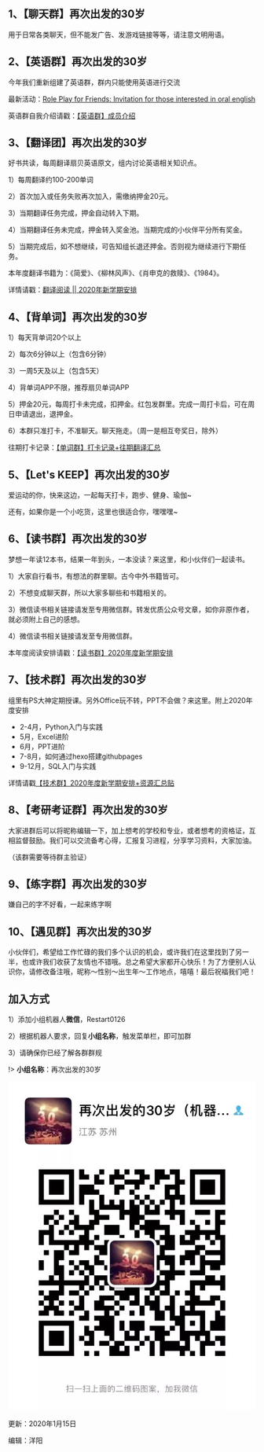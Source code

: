 ## 1、【聊天群】再次出发的30岁

用于日常各类聊天，但不能发广告、发游戏链接等等，请注意文明用语。





## 2、【英语群】再次出发的30岁

今年我们重新组建了英语群，群内只能使用英语进行交流

最新活动：[Role Play for Friends: Invitation for those interested in oral english](https://www.shanbay.com/team/thread/44584/3194500/) 

英语群自我介绍请戳：[【英语群】成员介绍](http://mp.weixin.qq.com/s?__biz=MzI5OTI4MzEwMQ==&mid=2247484992&idx=2&sn=4d6109dd887c9aab38080846f380438d&chksm=ec99a1b2dbee28a46e2d6da87c037dd5cbe32a12b4c1a5da057f20cdb23f9eec273d57595e58&scene=21#wechat_redirect)



## 3、【翻译团】再次出发的30岁

好书共读，每周翻译扇贝英语原文，组内讨论英语相关知识点。

1）每周翻译约100-200单词

2）首次加入或任务失败再次加入，需缴纳押金20元。

3）当期翻译任务完成，押金自动转入下期。

4）当期翻译任务未完成，押金转入奖金池。当期完成的小伙伴平分所有奖金。

5）当期完成后，如不想继续，可告知组长退还押金。否则视为继续进行下期任务。

本年度翻译书籍为：《简爱》、《柳林风声》、《肖申克的救赎》、《1984》。

详情请戳：[翻译阅读 || 2020年新学期安排](read/1.md)





## 4、【背单词】再次出发的30岁

1）每天背单词20个以上

2）每次6分钟以上（包含6分钟）

3）一周5天及以上（包含5天）

4）背单词APP不限，推荐扇贝单词APP

5）押金20元，每周打卡未完成，扣押金。红包发群里。完成一周打卡后，可在周日申请退出，退押金。

6）本群只准打卡，不准聊天。聊天拖走。（周一是相互夸奖日，除外）

往期打卡记录：[【单词群】打卡记录+往期翻译汇总](https://docs.qq.com/sheet/DQ1lWWG1mU1p5WXpz?c=F39A0A0)



## 5、【Let's KEEP】再次出发的30岁

爱运动的你，快来这边，一起每天打卡，跑步、健身、瑜伽~

还有，如果你是一个小吃货，这里也很适合你，嘿嘿嘿~





## 6、【读书群】再次出发的30岁

梦想一年读12本书，结果一年到头，一本没读？来这里，和小伙伴们一起读书。

1）大家自行看书，有想法的群里聊。古今中外书籍皆可。

2）不想变成聊天群，所以大家多聊些和书籍相关的。

3）微信读书相关链接请发至专用微信群。转发优质公众号文章，如你非原作者，就必须附上自己的感想。

4）微信读书相关链接请发至专用微信群。

本年度阅读安排请戳：[【读书群】2020年度新学期安排](read/0.md)





## 7、【技术群】再次出发的30岁

组里有PS大神定期授课。另外Office玩不转，PPT不会做？来这里。附上2020年度安排

- 2-4月，Python入门与实践
- 5月，Excel进阶
- 6月，PPT进阶
- 7-8月，如何通过hexo搭建githubpages
- 9-12月，SQL入门与实践

详情请戳[【技术群】2020年度新学期安排+资源汇总贴](skill/0.md)





## 8、【考研考证群】再次出发的30岁

大家进群后可以将昵称编辑一下，加上想考的学校和专业，或者想考的资格证，互相监督鼓励。我们可以交流备考心得，汇报复习进程，分享学习资料，大家加油。

（该群需要等待群主验证）





## 9、【练字群】再次出发的30岁

嫌自己的字不好看，一起来练字啊





## 10、【遇见群】再次出发的30岁

小伙伴们，希望给工作忙碌的我们多个认识的机会，或许我们在这里找到了另一半，也或许我们收获了友情也不错哦。总之希望大家都开心快乐！为了方便别人认识你，请修改备注哦，昵称～性别～出生年～工作地点，嘻嘻！最后祝福我们吧！





## 加入方式

1）添加小组机器人**微信**，Restart0126

2）根据机器人要求，回复**小组名称**，触发菜单栏，即可加群

3）请确保你已经了解各群群规

!> **小组名称**：再次出发的30岁



![img](5.assets/640.webp)

更新：2020年1月15日

编辑：洋阳